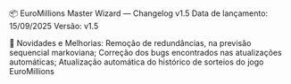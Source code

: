 📦 EuroMillions Master Wizard — Changelog v1.5
Data de lançamento: 15/09/2025
Versão: v1.5

🔧 Novidades e Melhorias:
Remoção de redundâncias, na previsão sequencial markoviana;
Correção dos bugs encontrados nas atualizações automáticas;
Atualização automática do histórico de sorteios do jogo EuroMillions
